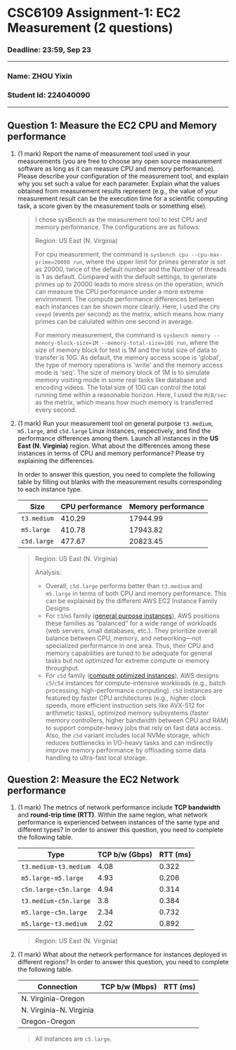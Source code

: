 # CSC6109 Assignment-1: EC2 Measurement (2 questions)

### Deadline: 23:59, Sep 23
---

### Name: ZHOU Yixin
### Student Id: 224040090
---

## Question 1: Measure the EC2 CPU and Memory performance

1. (1 mark) Report the name of measurement tool used in your measurements (you are free to choose any open source measurement software as long as it can measure CPU and memory performance). Please describe your configuration of the measurement tool, and explain why you set such a value for each parameter. Explain what the values obtained from measurement results represent (e.g., the value of your measurement result can be the execution time for a scientific computing task, a score given by the measurement tools or something else).

    > I chose sysBench as the measurement tool to test CPU and memory performance. The configurations are as follows:
    > 
    > Region: US East (N. Virginia)
    > 
    > For cpu measurement, the command is `sysbench cpu --cpu-max-prime=20000 run`, where the upper limit for primes generator is set as 20000, twice of the default number and the Number of threads is 1 as default. Compared with the default settings, to generate primes up to 20000 leads to more stress on the operation, which can measure the CPU performance under a more extreme environment. The compute performance differences between each instances can be shown more clearly. Here, I used the `CPU seepd` (events per second) as the metrix, which means how many primes can be calulated within one second in average.
    > 
    > For memory measurement, the command is `sysbench memory --memory-block-size=1M --memory-total-size=10G run`, where the size of memory block for test is 1M and the total size of data to transfer is 10G. As default, the memory access scope is 'global', the type of memory operations is 'write' and the memory access mode is 'seq'. The size of memory block of 1M is to simulate memory visiting mode in some real tasks like database and encoding videos. The total size of 10G can control the total running time within a reasonable horizon. Here, I used the `MiB/sec` as the metrix, which means how much memory is transferred every second.

2. (1 mark) Run your measurement tool on general purpose `t3.medium`, `m5.large`, and `c5d.large` Linux instances, respectively, and find the performance differences among them. Launch all instances in the **US East (N. Virginia)** region. What about the differences among these instances in terms of CPU and memory performance? Please try explaining the differences. 

    In order to answer this question, you need to complete the following table by filling out blanks with the measurement results corresponding to each instance type.

    | Size      | CPU performance | Memory performance |
    |-----------|-----------------|--------------------|
    | `t3.medium` | 410.29                |  17944.99                  |
    | `m5.large`  |  410.78               |   17943.82                 |
    | `c5d.large` |   477.67              |   20823.45                 |

    > Region: US East (N. Virginia)
    >
    > Analysis:
    > - Overall, `c5d.large` performs better than `t3.medium` and `m5.large` in terms of both CPU and memory performance. This can be explained by the different AWS EC2 Instance Family Designs.
    > - For `t3`/`m5` family ([general purpose instances](https://docs.aws.amazon.com/ec2/latest/instancetypes/gp.html)), AWS positions these families as “balanced” for a wide range of workloads (web servers, small databases, etc.). They prioritize overall balance between CPU, memory, and networking—not specialized performance in one area. Thus, their CPU and memory capabilities are tuned to be adequate for general tasks but not optimized for extreme compute or memory throughput.
    > - For `c5d` family ([compute optimized instances](https://docs.aws.amazon.com/ec2/latest/instancetypes/co.html)), AWS designs `c5`/`c5d` instances for compute-intensive workloads (e.g., batch processing, high-performance computing). `c5d` instances are featured by faster CPU architectures (e.g., higher clock speeds, more efficient instruction sets like AVX-512 for arithmetic tasks), optimized memory subsystems (faster memory controllers, higher bandwidth between CPU and RAM) to support compute-heavy jobs that rely on fast data access. Also, the `c5d` variant includes local NVMe storage, which reduces bottlenecks in I/O-heavy tasks and can indirectly improve memory performance by offloading some data handling to ultra-fast local storage.
## Question 2: Measure the EC2 Network performance

1. (1 mark) The metrics of network performance include **TCP bandwidth** and **round-trip time (RTT)**. Within the same region, what network performance is experienced between instances of the same type and different types? In order to answer this question, you need to complete the following table.  

    | Type          | TCP b/w (Gbps) | RTT (ms) |
    |---------------|----------------|----------|
    | `t3.medium`-`t3.medium` |   4.08             |  0.322        |
    | `m5.large`-`m5.large`  |    4.93            |   0.206       |
    | `c5n.large`-`c5n.large` |   4.94             |   0.314       |
    | `t3.medium`-`c5n.large`   | 3.8               |  0.384        |
    | `m5.large`-`c5n.large`  |   2.34             |   0.732       |
    | `m5.large`-`t3.medium` |  2.02              |  0.892        |

    > Region: US East (N. Virginia)

2. (1 mark) What about the network performance for instances deployed in different regions? In order to answer this question, you need to complete the following table.

    | Connection | TCP b/w (Mbps)  | RTT (ms) |
    |------------|-----------------|--------------------|
    | N. Virginia-Oregon |                 |                    |
    | N. Virginia-N. Virginia  |                 |                    |
    | Oregon-Oregon |                 |                    |

    > All instances are `c5.large`.

